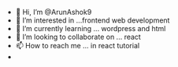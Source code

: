 - 👋 Hi, I’m @ArunAshok9
- 👀 I’m interested in ...frontend web development
- 🌱 I’m currently learning ... wordpress and html
- 💞️ I’m looking to collaborate on ... react
- 📫 How to reach me ... in react tutorial
- 

<!---
ArunAshok9/ArunAshok9 is a ✨ special ✨ repository because its `README.md` (this file) appears on your GitHub profile.
You can click the Preview link to take a look at your changes.
--->
